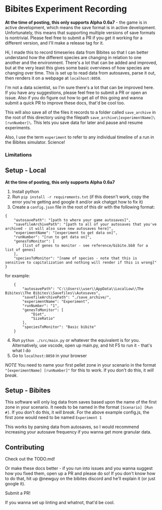 # Bibites Experiment Recording

**At the time of posting, this only supports Alpha 0.6a7** - the game is in active development, which means the save format is in active development.  Unfortunately, this means that supporting multiple versions of save formats is nontrivial.  Please feel free to submit a PR if you get it working for a different version, and I'll make a release tag for it.

Hi, I made this to record timeseries data from Bibites so that I can better understand how the different species are changing in relation to one another and the environment.  There's a lot that can be added and improved, but at the very least this gives some basic overviews of how species are changing over time.  This is set up to read data from autosaves, parse it out, then renders it on a webpage at `localhost:8050`.

I'm not a data scientist, so I'm sure there's a lot that can be improved here.  If you have any suggestions, please feel free to submit a PR or open an issue.  Also if you do figure out how to get all of this going and wanna submit a quick PR to improve these docs, that'd be cool too.

This will also save all of the files it records to a folder called `save_archive` in the root of this directory using the filepath `save_archive\[experimentName]\[runNumber]\`.  This lets you save data for later and pause and resume experiments.

Also, I use the term `experiment` to refer to any individual timeline of a run in the Bibites simulator.  Science!

### Limitations



## Setup - Local

**At the time of posting, this only supports Alpha 0.6a7**

1. Install python
2. Run `pip install -r requirements.txt` (if this doesn't work, copy the error you're getting and google it and/or ask chatgpt how to fix it)
3. Create a `config.json` file in the root of this dir with the following format:
```
{
    "autosavePath": "[path to where your game autosaves]",
    "savefileArchivePath": "[path to all of your autosaves that you've archived - it will also save new autosaves here]",
    "experimentName": "[experiment to get data on]",
    "runNumber": "[run to get data on]",
    "genesToMonitor": [
        [list of genes to monitor - see reference/bibite.bb8 for a list of genes]
    ],
    "speciesToMonitor": "[name of species - note that this is sensitive to capitalization and nothing will render if this is wrong]"
}
```
for example:
```
    {
        "autosavePath": "C:\\Users\\user\\AppData\\LocalLow\\The Bibites\\The Bibites\\Savefiles\\Autosaves",
        "savefileArchivePath": "./save_archive/",
        "experimentName": "Experiment",
        "runNumber": "1",
        "genesToMonitor": [
            "Diet",
            "SizeRatio"
        ],
        "speciesToMonitor": "Basic bibite"
    }
```
4. Run `python ./src/main.py` or whatever the equivalent is for you.  Alternatively, use vscode, open up main.py, and hit F5 to run it - that's what I do
5. Go to `localhost:8050` in your browser

*NOTE* You need to name your first pellet zone in your scenario in the format `"[experimentName] [runNumber]"` for this to work.  If you don't do this, it _will break_.

## Setup - Bibites

This software will only log data from saves based upon the name of the first zone in your scenario.  It needs to be named in the format `[Scenario] [Run #]`.  If you don't do this, it _will break_.  For the above example config.js, the first zone would need to be named `Experiment 1`

This works by parsing data from autosaves, so I would recommend increasing your autosave frequency if you wanna get more granular data.

## Contributing

Check out the TODO.md!

Or make these docs better - if you run into issues and you wanna suggest how you fixed them, open up a PR and please do so!  If you don't know how to do that, hit up @newguy on the bibites discord and he'll explain it (or just google it).

Submit a PR!

If you wanna set up linting and whatnot, that'd be cool.